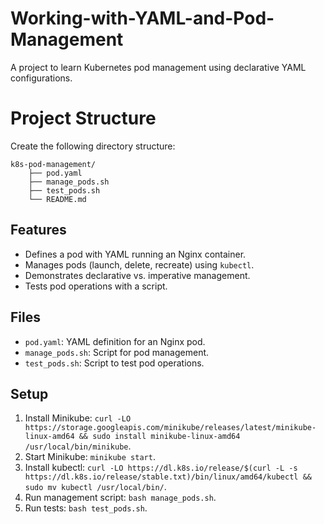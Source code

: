 # Working-with-YAML-and-Pod-Management

A project to learn Kubernetes pod management using declarative YAML configurations.

# Project Structure
  Create the following directory structure:

    k8s-pod-management/
        ├── pod.yaml
        ├── manage_pods.sh
        ├── test_pods.sh
        └── README.md

## Features
- Defines a pod with YAML running an Nginx container.
- Manages pods (launch, delete, recreate) using `kubectl`.
- Demonstrates declarative vs. imperative management.
- Tests pod operations with a script.

## Files
- `pod.yaml`: YAML definition for an Nginx pod.
- `manage_pods.sh`: Script for pod management.
- `test_pods.sh`: Script to test pod operations.

## Setup
1. Install Minikube: `curl -LO https://storage.googleapis.com/minikube/releases/latest/minikube-linux-amd64 && sudo install minikube-linux-amd64 /usr/local/bin/minikube`.
2. Start Minikube: `minikube start`.
3. Install kubectl: `curl -LO https://dl.k8s.io/release/$(curl -L -s https://dl.k8s.io/release/stable.txt)/bin/linux/amd64/kubectl && sudo mv kubectl /usr/local/bin/`.
4. Run management script: `bash manage_pods.sh`.
5. Run tests: `bash test_pods.sh`.
